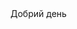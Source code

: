 <!DOCTYPE html>
<html>
<head>
  <title>Сайт ваше прізвище</title>
</head> 
<body>
  Добрий день
</body>
</html>
